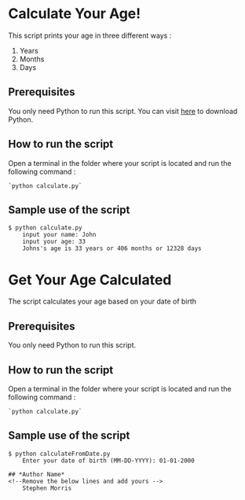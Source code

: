 # Calculate Your Age!
This script prints your age in three different ways : 
1. Years
2. Months
3. Days

## Prerequisites
You only need Python to run this script. You can visit [here](https://www.python.org/downloads/) to download Python.


## How to run the script
Open a terminal in the folder where your script is located and run the following command :

    `python calculate.py`


## Sample use of the script
```
$ python calculate.py 
    input your name: John
    input your age: 33 
    Johns's age is 33 years or 406 months or 12328 days
```

# Get Your Age Calculated
The script calculates your age based on your date of birth

## Prerequisites
You only need Python to run this script.


## How to run the script
Open a terminal in the folder where your script is located and run the following command :

    `python calculate.py`


## Sample use of the script
```
$ python calculateFromDate.py 
    Enter your date of birth (MM-DD-YYYY): 01-01-2000

## *Author Name*
<!--Remove the below lines and add yours -->
    Stephen Morris